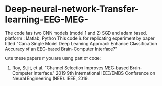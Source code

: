 # Deep-neural-network-Transfer-learning-EEG-MEG-

The code has two CNN models  (model 1 and 2) SGD and adam based. 
platform : Matlab, Python
This code is for replicating experiment by paper titled "Can a Single Model Deep Learning Approach Enhance Classification Accuracy of an EEG-based Brain-Computer Interface?"

Cite these papers if you are using part of code:

1. Roy, Sujit, et al. "Channel Selection Improves MEG-based Brain-Computer Interface." 2019 9th International IEEE/EMBS Conference on Neural Engineering (NER). IEEE, 2019.

